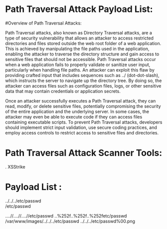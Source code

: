 # Path Traversal Attack Payload List:
#Overview of Path Traversal Attacks:

Path Traversal attacks, also known as Directory Traversal attacks, are a type of security vulnerability that allows an attacker to access restricted directories and files stored outside the web root folder of a web application. This is achieved by manipulating the file paths used in the application, enabling the attacker to traverse the directory structure and gain access to sensitive files that should not be accessible. Path Traversal attacks occur when a web application fails to properly validate or sanitize user input, particularly when handling file paths. An attacker can exploit this flaw by providing crafted input that includes sequences such as ../ (dot-dot-slash), which instructs the server to navigate up the directory tree. By doing so, the attacker can access files such as configuration files, logs, or other sensitive data that may contain credentials or application secrets.

Once an attacker successfully executes a Path Traversal attack, they can read, modify, or delete sensitive files, potentially compromising the security of the entire application and the underlying server. In some cases, the attacker may even be able to execute code if they can access files containing executable scripts. To prevent Path Traversal attacks, developers should implement strict input validation, use secure coding practices, and employ access controls to restrict access to sensitive files and directories.

# Path Traversal Attack Scanner Tools:
. XSStrike


# Payload List :

../../../etc/passwd  
/etc/passwd  

....//....//....//etc/passwd
..%252f..%252f..%252fetc/passwd
/var/www/images/../../../etc/passwd
../../../etc/passwd%00.png
